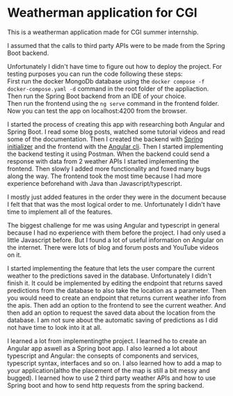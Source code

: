 # Weatherman application for CGI  

This is a weatherman application made for CGI summer internship. 

I assumed that the calls to third party APIs were to be made from the Spring Boot backend. 

Unfortunately I didn't have time to figure out how to deploy the project. For testing purposes you can run the code following these steps:  
First run the docker MongoDb database using the `docker compose -f docker-compose.yaml -d` command in the root folder of the appliaction.  
Then run the Spring Boot backend from an IDE of your choice.  
Then run the frontend using the `ng serve` command in the frontend folder.  
Now you can test the app on localhost:4200 from the browser. 

I started the process of creating this app with researching both Angular and Spring Boot. I read some blog posts, watched some tutorial 
videos and read some of the documentation. Then I created the backend with [Spring initializer](https://start.spring.io/) and the frontend with the [Angular cli](https://angular.io/cli). 
Then I started implementing the backend testing it using Postman. When the backend could send a response with data from 2 weather APIs I started implementing the frontend. 
Then slowly I added more functionality and foxed many bugs along the way. 
The frontend took the most time because I had more experience beforehand with Java than Javascript/typescript. 

I mostly just added features in the order they were in the document because I felt that that was the most logical order to me. Unfortunately I didn't have time to implement all of the features. 

The biggest challenge for me was using Angular and typescript in general because I had no experience with them before the project. I had only used a little Javascript before. 
But I found a lot of useful information on Angular on the internet. There were lots of blog and forum posts and YouTube videos on it. 

I started implementing the feature that lets the user compare the current weather to the predictions saved in the database. 
Unfortunately I didn't finish it. It could be implemented by editing the endpoint that returns saved predictions from the database to also take the location as a parameter. 
Then you would need to create an endpoint that returns current weather info from the apis. 
Then add an option to the frontend to see the current weather. And then add an option to request the saved data about the location from the database. 
I am not sure about the automatic saving of predictions as I did not have time to look into it at all. 

I learned a lot from implementingthe project. I learned ho to create an Angular app aswell as a Spring boot app. I also learned a lot about typescript and Angular: the consepts of components and services, typescript syntax, interfaces and so on. 
I also learned how to add a map to your application(altho the placement of the map is still a bit messy and bugged). 
I learned how to use 2 third party weather APIs and how to use Spring boot and how to send http requests from the spring backend. 
